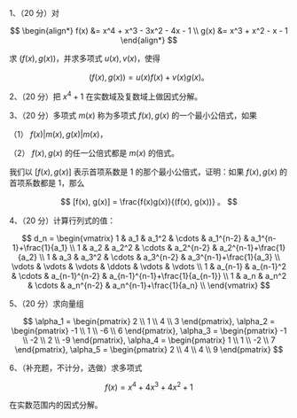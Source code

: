 1、（20 分）对

$$
\begin{align*}
f(x) &= x^4 + x^3 - 3x^2 - 4x - 1 \\
g(x) &= x^3 + x^2 - x - 1
\end{align*}
$$

求 $(f(x), g(x))$，并求多项式 $u(x), v(x)$，使得

$$
(f(x), g(x)) = u(x)f(x) + v(x)g(x) 。
$$

2、（20 分）把 $x^4 + 1$ 在实数域及复数域上做因式分解。

3、（20 分）多项式 $m(x)$ 称为多项式 $f(x), g(x)$ 的一个最小公倍式，如果

（1） $f(x) | m(x), g(x) | m(x)$，

（2） $f(x), g(x)$ 的任一公倍式都是 $m(x)$ 的倍式。

我们以 $[f(x), g(x)]$ 表示首项系数是 $1$ 的那个最小公倍式，证明：如果 $f(x), g(x)$ 的首项系数都是 $1$，那么

$$
[f(x), g(x)] = \frac{f(x)g(x)}{(f(x), g(x))} 。
$$

4、（20 分）计算行列式的值：

$$
d_n = \begin{vmatrix}
1 & a_1 & a_1^2 & \cdots & a_1^{n-2} & a_1^{n-1}+\frac{1}{a_1} \\
1 & a_2 & a_2^2 & \cdots & a_2^{n-2} & a_2^{n-1}+\frac{1}{a_2} \\
1 & a_3 & a_3^2 & \cdots & a_3^{n-2} & a_3^{n-1}+\frac{1}{a_3} \\
\vdots & \vdots & \vdots & \ddots & \vdots & \vdots \\
1 & a_{n-1} & a_{n-1}^2 & \cdots & a_{n-1}^{n-2} & a_{n-1}^{n-1}+\frac{1}{a_{n-1}} \\
1 & a_n & a_n^2 & \cdots & a_n^{n-2} & a_n^{n-1}+\frac{1}{a_n} \\
\end{vmatrix}
$$

5、（20 分）求向量组

$$
\alpha_1 = \begin{pmatrix} 2 \\
1 \\
4 \\
3
\end{pmatrix},
\alpha_2 = \begin{pmatrix}
-1 \\
1 \\
-6 \\
6
\end{pmatrix},
\alpha_3 = \begin{pmatrix}
-1 \\
-2 \\
2 \\
-9
\end{pmatrix},
\alpha_4 = \begin{pmatrix}
1 \\
1 \\
-2 \\
7
\end{pmatrix},
\alpha_5 = \begin{pmatrix}
2 \\
4 \\
4 \\
9
\end{pmatrix}
$$

6、（补充题，不计分，选做）求多项式

$$
f(x) = x^4 + 4x^3 + 4x^2 + 1
$$

在实数范围内的因式分解。
